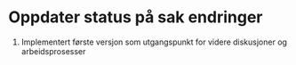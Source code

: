 # Oppdater status på sak endringer

1. Implementert første versjon som utgangspunkt for videre diskusjoner og arbeidsprosesser
